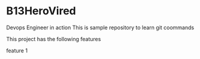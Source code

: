 # B13HeroVired
Devops Engineer in action
This is sample repository to learn git coommands

This project has the following features

feature 1
